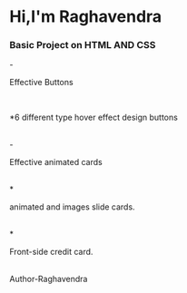<h1>Hi,I'm Raghavendra</h1>
<h3>Basic Project on HTML AND CSS</h3>
-<p>Effective Buttons</p><br>
  <p>*6 different type hover effect design buttons</p><br>
-<p>Effective animated cards</p><br>
  *<p>animated and images slide cards.</p><br>
  *<p>Front-side credit card.</p><br>
Author-Raghavendra
